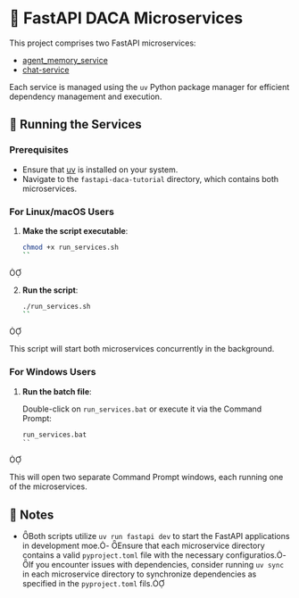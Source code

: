 # 🧠 FastAPI DACA Microservices

This project comprises two FastAPI microservices:

- [agent_memory_service](./agent_memory_service/)
- [chat-service](./chat-service/)

Each service is managed using the `uv` Python package manager for efficient dependency management and execution.

## 🚀 Running the Services

### Prerequisites

- Ensure that [uv](https://docs.astral.sh/uv/) is installed on your system.
- Navigate to the `fastapi-daca-tutorial` directory, which contains both microservices.

### For Linux/macOS Users

1. **Make the script executable**:

   ```bash
   chmod +x run_services.sh
   ``


2. **Run the script**:

   ```bash
   ./run_services.sh
   ``


   This script will start both microservices concurrently in the background.

### For Windows Users

1. **Run the batch file**:

   Double-click on `run_services.bat` or execute it via the Command Prompt:

   ```cmd
   run_services.bat
   ``


   This will open two separate Command Prompt windows, each running one of the microservices.

## 📝 Notes
- Both scripts utilize `uv run fastapi dev` to start the FastAPI applications in development moe.- Ensure that each microservice directory contains a valid `pyproject.toml` file with the necessary configuratios.- If you encounter issues with dependencies, consider running `uv sync` in each microservice directory to synchronize dependencies as specified in the `pyproject.toml` fils.

